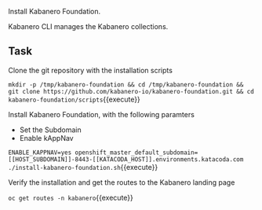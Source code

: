 Install Kabanero Foundation.

Kabanero CLI manages the Kabanero collections.

## Task

Clone the git repository with the installation scripts

`mkdir -p /tmp/kabanero-foundation && cd /tmp/kabanero-foundation && git clone https://github.com/kabanero-io/kabanero-foundation.git && cd kabanero-foundation/scripts`{{execute}}

Install Kabanero Foundation, with the following paramters
* Set the Subdomain
* Enable kAppNav

``ENABLE_KAPPNAV=yes openshift_master_default_subdomain=[[HOST_SUBDOMAIN]]-8443-[[KATACODA_HOST]].environments.katacoda.com ./install-kabanero-foundation.sh``{{execute}}

Verify the installation and get the routes to the Kabanero landing page

`oc get routes -n kabanero`{{execute}}


